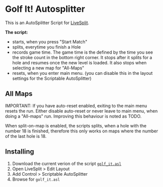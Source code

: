 # Golf It! Autosplitter

This is an AutoSplitter Script for [LiveSplit](https://github.com/LiveSplit/LiveSplit). 

**The script:**
* starts, when you press "Start Match"
* splits, everytime you finish a Hole
* records game time. The game time is the defined by the time you see the stroke count in the bottom right corner. It stops after it splits for a hole and resumes once the new level is loaded. It also stops when selecting a new map for "All-Maps"
* resets, when you enter main menu. (you can disable this in the layout settings for the Scriptable AutoSplitter)

## All Maps
IMPORTANT: If you have auto-reset enabled, exiting to the main menu resets the run. Either disable auto-reset or never leave to main menu, when doing a "All-maps" run. Improving this behaviour is noted as TODO.

When split-on-map is enabled, the scripts splits, when a hole with the number 18 is finished, therefore this only works on maps where the number of the last hole is 18.

## Installing
 1. Download the current verion of the script [`golf_it.asl`](https://github.com/sflofty/autosplitters/releases)
 2. Open LiveSplit > Edit Layout 
 3. Add Control > Scriptable AutoSplitter
 4. Browse for `golf_it.asl`
